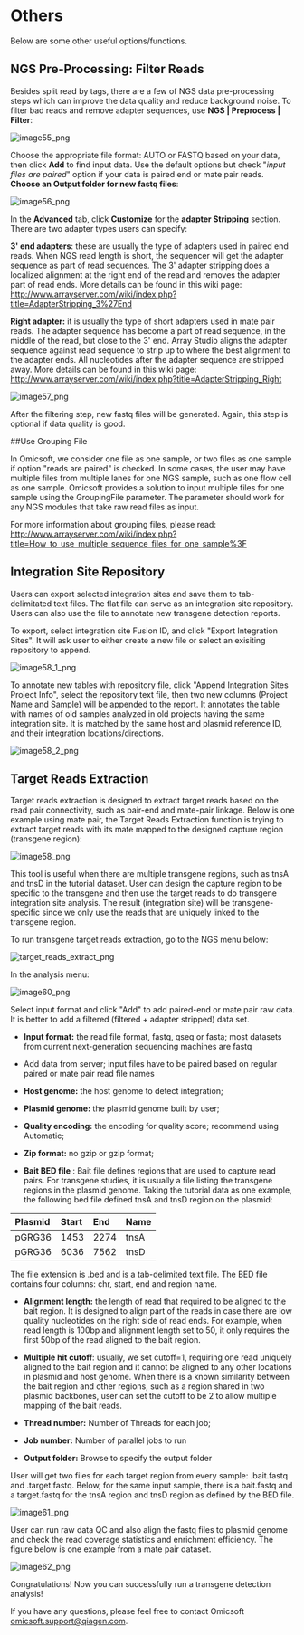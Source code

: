 # Others

Below are some other useful options/functions.

## NGS Pre-Processing: Filter Reads

Besides split read by tags, there are a few of NGS data pre-processing steps which can improve the data quality and reduce background noise.  To filter bad reads and remove adapter sequences, use **NGS | Preprocess | Filter**:

![image55_png](images/image55.png)

Choose the appropriate file format: AUTO or FASTQ based on your data, then click **Add** to find input data.
Use the default options but check "*input files are paired*" option if your data is paired end or mate pair reads.
**Choose an Output folder for new fastq files**:

![image56_png](images/image56.png)

In the **Advanced** tab, click **Customize** for the **adapter Stripping** section. There are two adapter types users can specify:

**3' end adapters**: these are usually the type of adapters used in paired end reads. When NGS read length is short, the sequencer will get the adapter sequence as part of read sequences. The 3' adapter stripping does a localized alignment at the right end of the read and removes the adapter part of read ends. More details can be found in this wiki page: http://www.arrayserver.com/wiki/index.php?title=AdapterStripping_3%27End

**Right adapter:** it is usually the type of short adapters used in mate pair reads. The adapter sequence has become a part of read sequence, in the middle of the read, but close to the 3' end. Array Studio aligns the adapter sequence against read sequence to strip up to where the best alignment to the adapter ends. All nucleotides after the adapter sequence are stripped away. More details can be found in this wiki page:
http://www.arrayserver.com/wiki/index.php?title=AdapterStripping_Right

![image57_png](images/image57.png)

After the filtering step, new fastq files will be generated. Again, this step is optional if data quality is good.


##Use Grouping File

In Omicsoft, we consider one file as one sample, or two files as one sample if option "reads are paired" is checked.
In some cases, the user may have multiple files from multiple lanes for one NGS sample, such as one flow cell as one sample. Omicsoft provides a solution to input multiple files for one sample using the GroupingFile parameter.
The parameter should work for any NGS modules that take raw read files as input.

For more information about grouping files, please read:
http://www.arrayserver.com/wiki/index.php?title=How_to_use_multiple_sequence_files_for_one_sample%3F


## Integration Site Repository

Users can export selected integration sites and save them to tab-delimitated text files. The flat file can serve as an integration site repository. Users can also use the file to annotate new transgene detection reports.

To export, select integration site Fusion ID, and click "Export Integration Sites". It will ask user to either create a new file or select an exisiting repository to append.

![image58_1_png](images/image58_1.png)

To annotate new tables with repository file, click "Append Integration Sites Project Info", select the repository text file, then two new columns (Project Name and Sample) will be appended to the report. It annotates the table with names of old samples analyzed in old projects having the same integration site. It is matched by the same host and plasmid reference ID, and their integration locations/directions.


![image58_2_png](images/image58_2.png)

## Target Reads Extraction

Target reads extraction is designed to extract target reads based on the read pair connectivity, such as pair-end and mate-pair linkage. Below is one example using mate pair, the Target Reads Extraction function is trying to extract target reads with its mate mapped to the designed capture region (transgene region):

![image58_png](images/image58.png)

This tool is useful when there are multiple transgene regions, such as tnsA and tnsD in the tutorial dataset.
User can design the capture region to be specific to the transgene and then use the target reads to do transgene integration site analysis. The result (integration site) will be transgene-specific since we only use the reads that are uniquely linked to the transgene region.

To run transgene target reads extraction, go to the NGS menu below:

![target_reads_extract_png](images/target_reads_extract.png)

In the analysis menu:

![image60_png](images/image60.png)

Select input format and click "Add" to add paired-end or mate pair raw data. It is better to add a filtered (filtered + adapter stripped) data set.

*   **Input format:** the read file format, fastq, qseq or fasta;
    most datasets from current next-generation sequencing machines are fastq

*   Add data from server; input files have to be paired based on regular paired or mate pair read file names

*   **Host genome:**
    the host genome to detect integration;

*   **Plasmid genome:**
    the plasmid genome built by user;


*   **Quality encoding:**
    the encoding for quality score; recommend using Automatic;

*   **Zip format:**
    no gzip or gzip format;

*   **Bait BED file**
    : Bait file defines regions that are used to capture read pairs. For transgene studies, it is usually a file listing the transgene regions in the plasmid genome. Taking the tutorial data as one example, the following bed file defined tnsA and tnsD region on the plasmid:

| Plasmid     | Start     | End     | Name     |
| :---------- | :-------- | :------ | :------- |
| pGRG36      | 1453      | 2274    | tnsA     |
| pGRG36      | 6036      | 7562    | tnsD     |

The file extension is .bed and is a tab-delimited text file. The BED file contains four columns: chr, start, end and region name.

*   **Alignment length:**
    the length of read that required to be aligned to the bait region. It is designed to align part of the reads in case there are low quality nucleotides on the right side of read ends. For example, when read length is 100bp and alignment length set to 50, it only requires the first 50bp of the read aligned to the bait region.



*   **Multiple hit cutoff**: usually, we set cutoff=1, requiring one read uniquely aligned to the bait region and it cannot be aligned to any other locations in plasmid and host genome. When there is a known similarity between the bait region and other regions, such as a region shared in two plasmid backbones, user can set the cutoff to be 2 to allow multiple mapping of the bait reads.



*   **Thread number:**
    Number of Threads for each job;



*   **Job number:**
    Number of parallel jobs to run



*   **Output folder:**
    Browse to specify the output folder



User will get two files for each target region from every sample: .bait.fastq and .target.fastq. Below, for the same input sample, there is a bait.fastq and a target.fastq for the tnsA region and tnsD region as defined by the BED file.

![image61_png](images/image61.png)

User can run raw data QC and also align the fastq files to plasmid genome and check the read coverage statistics and enrichment efficiency. The figure below is one example from a mate pair dataset.

![image62_png](images/image62.png)


Congratulations! Now you can successfully run a transgene detection analysis!

If you have any questions, please feel free to contact Omicsoft omicsoft.support@qiagen.com.
